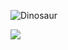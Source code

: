 ![Dinosaur](https://raw.githubusercontent.com/saadeghi/saadeghi/master/dino.gif)


<img src="https://repobeats.axiom.co/api/embed/f917a77cbbdeee19b87fa1f2f932895d1df18b71.svg" />
